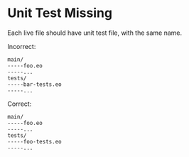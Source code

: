 # Unit Test Missing

Each live file should have unit test file, with the same name.

Incorrect:

```text
main/
-----foo.eo
-----...
tests/
-----bar-tests.eo
-----...
```

Correct:

```text
main/
-----foo.eo
-----...
tests/
-----foo-tests.eo
-----...
```
